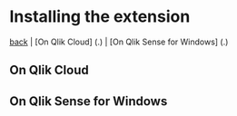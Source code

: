 # Installing the extension

[back](../README.md) | [On Qlik Cloud] (.) | [On Qlik Sense for Windows] (.)

## On Qlik Cloud

## On Qlik Sense for Windows

